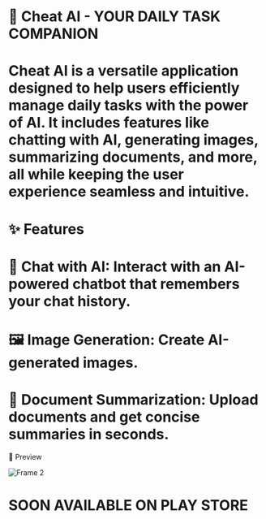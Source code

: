 # 🚀 Cheat AI - YOUR DAILY TASK COMPANION

# Cheat AI is a versatile application designed to help users efficiently manage daily tasks with the power of AI. It includes features like chatting with AI, generating images, summarizing documents, and more, all while keeping the user experience seamless and intuitive.

# ✨ Features
# 💬 Chat with AI: Interact with an AI-powered chatbot that remembers your chat history.
# 🖼️ Image Generation: Create AI-generated images.
# 📄 Document Summarization: Upload documents and get concise summaries in seconds.

🎨 Preview

![Frame 2](https://github.com/user-attachments/assets/40645374-ed8d-45f9-97ec-2ee14be3da24)

# SOON AVAILABLE ON PLAY STORE
